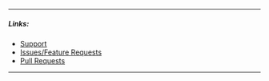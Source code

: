 
---

##### Links:

- [Support](https://unmanic.app/discord)
- [Issues/Feature Requests](https://github.com/Unmanic/plugin.modify_default_unmanic_file_movements/issues)
- [Pull Requests](https://github.com/Unmanic/plugin.modify_default_unmanic_file_movements/pulls)


---
